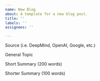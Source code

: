```yaml
---
name: New Blog
about: A template for a new blog post.
title: ''
labels: ''
assignees: ''

---
```


Source (i.e. DeepMind, OpenAI, Google, etc.)

General Topic

Short Summary (200 words)

Shorter Summary (100 words)
